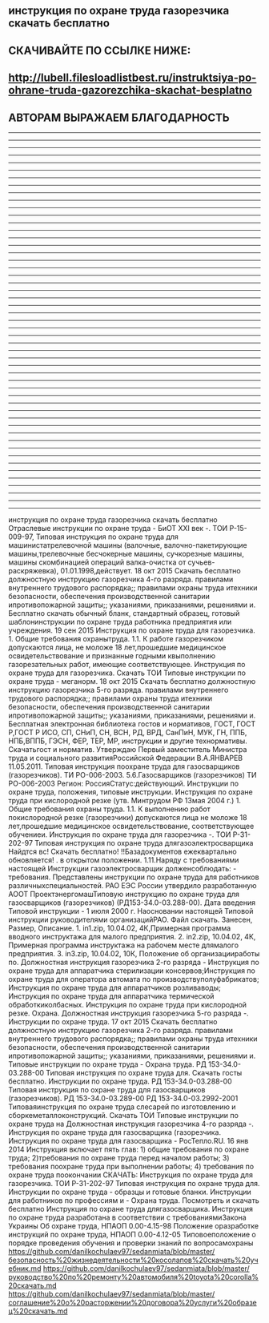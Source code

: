 инструкция по охране труда газорезчика скачать бесплатно
--------------------------------------------------
СКАЧИВАЙТЕ ПО ССЫЛКЕ НИЖЕ:
--------------------------------------------------
http://lubell.filesloadlistbest.ru/instruktsiya-po-ohrane-truda-gazorezchika-skachat-besplatno
--------------------------------------------------
АВТОРАМ ВЫРАЖАЕМ БЛАГОДАРНОСТЬ
--------------------------------------------------
--------------------------------------------------
--------------------------------------------------
--------------------------------------------------
--------------------------------------------------
--------------------------------------------------
--------------------------------------------------
--------------------------------------------------
--------------------------------------------------
--------------------------------------------------
--------------------------------------------------
--------------------------------------------------
--------------------------------------------------
--------------------------------------------------
--------------------------------------------------
--------------------------------------------------
--------------------------------------------------
--------------------------------------------------
--------------------------------------------------
--------------------------------------------------
--------------------------------------------------
--------------------------------------------------
--------------------------------------------------
--------------------------------------------------
--------------------------------------------------
--------------------------------------------------
--------------------------------------------------
--------------------------------------------------
--------------------------------------------------
--------------------------------------------------
--------------------------------------------------
--------------------------------------------------
--------------------------------------------------
--------------------------------------------------
--------------------------------------------------
--------------------------------------------------
--------------------------------------------------
--------------------------------------------------
--------------------------------------------------
--------------------------------------------------
--------------------------------------------------
--------------------------------------------------
--------------------------------------------------
--------------------------------------------------
--------------------------------------------------
--------------------------------------------------
--------------------------------------------------
--------------------------------------------------
--------------------------------------------------
--------------------------------------------------
--------------------------------------------------
--------------------------------------------------
инструкция по охране труда газорезчика скачать бесплатно Отраслевые инструкции по охране труда - БиОТ XXI век -. ТОИ Р-15-009-97, Типовая инструкция по охране труда для машинистатрелевочной машины (валочные, валочно-пакетирующие машины,трелевочные бесчокерные машины, сучкорезные машины, машины скомбинацией операций валка-очистка от сучьев-раскряжевка), 01.01.1998,действует. 18 окт 2015  Скачать бесплатно должностную инструкцию газорезчика 4-го разряда. правилами внутреннего трудового распорядка;; правилами охраны труда итехники безопасности, обеспечения производственной санитарии ипротивопожарной защиты;; указаниями, приказаниями, решениями и. Бесплатно скачать обычный бланк, стандартный образец, готовый шаблонинструкции по охране труда работника предприятия или учреждения. 19 сен 2015  Инструкция по охране труда для газорезчика. 1. Общие требования охранытруда. 1.1. К работе газорезчиком допускаются лица, не моложе 18 лет,прошедшие медицинское освидетельствование и признанные годными квыполнению газорезательных работ, имеющие соответствующее. Инструкция по охране труда для газорезчика. Скачать ТОИ Типовые инструкции по охране труда - меганорм. 18 окт 2015  Скачать бесплатно должностную инструкцию газорезчика 5-го разряда. правилами внутреннего трудового распорядка;; правилами охраны труда итехники безопасности, обеспечения производственной санитарии ипротивопожарной защиты;; указаниями, приказаниями, решениями и. Бесплатная электронная библиотека гостов и нормативов, ГОСТ, ГОСТ Р,ГОСТ Р ИСО, СП, СНиП, СН, ВСН, РД, ВРД, СанПиН, МУК, ГН, ППБ, НПБ,ВППБ, ГЭСН, ФЕР, ТЕР, МР, инструкции и другие технормативы. Скачатьгост и норматив.
Утверждаю Первый заместитель Министра труда и социального развитияРоссийской Федерации В.А.ЯНВАРЕВ  11.05.2011. Типовая инструкция поохране труда для газосварщиков (газорезчиков). ТИ РО-006-2003. 5.6.Газосварщиков (газорезчиков) ТИ РО-006-2003 Регион: РоссияСтатус:действующий. Инструкции по охране труда, положения, типовые инструкции. Инструкция по охране труда при кислородной резке (утв. Минтрудом РФ 13мая 2004 г.) 1. Общие требования охраны труда. 1.1. К выполнению работ покислородной резке (газорезчики) допускаются лица не моложе 18 лет,прошедшие медицинское освидетельствование, соответствующее обучениеи. Инструкция по охране труда для газорезчика -. ТОИ Р-31-202-97 Типовая инструкция по охране труда длягазоэлектросварщика  Найдтся вс! Скачать бесплатно! !!Базадокументов ежеквартально обновляется! . в открытом положении. 1.11.Наряду с требованиями настоящей Инструкции газоэлектросварщик долженсоблюдать: - требования. Представлены инструкции по охране труда для работников различныхспециальностей. РАО ЕЭС России утвердило разработанную АООТ ПроектэнергомашТиповую инструкцию по охране труда для газосварщиков (газорезчиков) (РД153-34.0-03.288-00). Дата введения Типовой инструкции - 1 июля 2000 г. Наосновании настоящей Типовой инструкции руководителями организацийРАО. Файл скачать. Занесен, Размер, Описание. 1. in1.zip, 10.04.02, 4К,Примерная программа вводного инструктажа для малого предприятия. 2. in2.zip, 10.04.02, 4К, Примерная программа инструктажа на рабочем месте длямалого предприятия. 3. in3.zip, 10.04.02, 10К, Положение об организацииработы по. Должностная инструкция газорезчика 2-го разряда -
Инструкция по охране труда для аппаратчика стерилизации консервов;Инструкция по охране труда для оператора автомата по производствуполуфабрикатов; Инструкция по охране труда для аппаратчиков розливаводы; Инструкция по охране труда для аппаратчика термической обработкиколбасных. Инструкция по охране труда при кислородной резке. Охрана. Должностная инструкция газорезчика 5-го разряда -. Инструкции по охране труда. 17 окт 2015  Скачать бесплатно должностную инструкцию газорезчика 2-го разряда. правилами внутреннего трудового распорядка;; правилами охраны труда итехники безопасности, обеспечения производственной санитарии ипротивопожарной защиты;; указаниями, приказаниями, решениями и. Типовые инструкции по охране труда - Охрана труда. РД 153-34.0-03.288-00 Типовая инструкция по охране труда для. Скачать госты бесплатно. Инструкции по охране труда.  РД 153-34.0-03.288-00 Типовая инструкция по охране труда для газосварщиков (газорезчиков). РД 153-34.0-03.289-00  РД 153-34.0-03.2992-2001 Типоваяинструкция по охране труда слесарей по изготовлению и сборкеметаллоконструкций. Скачать ТОИ Типовые инструкции по охране труда на
Должностная инструкция газорезчика 4-го разряда -. Инструкция по охране труда для газосварщика (газорезчика. Инструкция по охране труда для газосварщика - РосТепло.RU. 16 янв 2014  Инструкция включает пять глав: 1) общие требования по охране труда; 2)требования по охране труда перед началом работы; 3) требования поохране труда при выполнении работы; 4) требования по охране труда поокончании  СКАЧАТЬ: Инструкция по охране труда для газорезчика. ТОИ Р-31-202-97 Типовая инструкция по охране труда для. Инструкции по охране труда - образцы и готовые бланки. Инструкции для работников по профессиям и  - Охрана труда. Посмотреть и скачать бесплатно Инструкция по охране труда длягазосварщика. Инструкция по охране труда разработана в соответствии с требованиямиЗакона Украины Об охране труда, НПАОП 0.00-4.15-98 Положение оразработке инструкций по охране труда, НПАОП 0.00-4.12-05 Типовоеположение о порядке проведения обучения и проверки знаний по вопросамохраны
https://github.com/danilkochulaev97/sedanmiata/blob/master/безопасность%20жизнедеятельности%20косолапов%20скачать%20учебник.md
https://github.com/danilkochulaev97/sedanmiata/blob/master/руководство%20по%20ремонту%20автомобиля%20toyota%20corolla%20скачать.md
https://github.com/danilkochulaev97/sedanmiata/blob/master/соглашение%20о%20расторжении%20договора%20услуги%20образец%20скачать.md